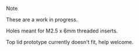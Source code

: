 > [!NOTE]
> These are a work in progress.
>
> Holes meant for M2.5 x 6mm threaded inserts.
>
> Top lid prototype currently doesn't fit, help welcome. 
